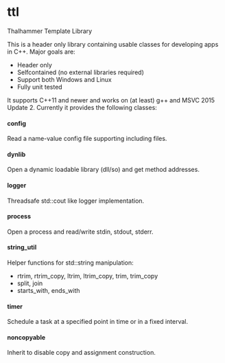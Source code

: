 # ttl
Thalhammer Template Library

This is a header only library containing usable classes for developing apps in C++.
Major goals are:
* Header only
* Selfcontained (no external libraries required)
* Support both Windows and Linux
* Fully unit tested

It supports C++11 and newer and works on (at least) g++ and MSVC 2015 Update 2.
Currently it provides the following classes:

#### config ####
Read a name-value config file supporting including files.

#### dynlib ####
Open a dynamic loadable library (dll/so) and get method addresses.

#### logger ####
Threadsafe std::cout like logger implementation.

#### process ####
Open a process and read/write stdin, stdout, stderr.

#### string_util ####
Helper functions for std::string manipulation:
* rtrim, rtrim_copy, ltrim, ltrim_copy, trim, trim_copy
* split, join
* starts_with, ends_with

#### timer ####
Schedule a task at a specified point in time or in a fixed interval.

#### noncopyable ####
Inherit to disable copy and assignment construction.
